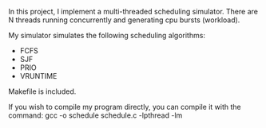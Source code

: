 In this project, I implement a multi-threaded scheduling simulator. There are N threads running concurrently and generating cpu bursts (workload). 

My simulator simulates the following scheduling algorithms:
- FCFS
- SJF
- PRIO
- VRUNTIME

Makefile is included.

If you wish to compile my program directly, you can compile it with the command:
  gcc -o schedule schedule.c -lpthread -lm 

